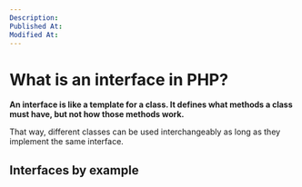 ```yaml
---
Description:
Published At:
Modified At:
---
```


# What is an interface in PHP?

**An interface is like a template for a class. It defines what methods a class must have, but not how those methods work.**

That way, different classes can be used interchangeably as long as they implement the same interface.

## Interfaces by example
